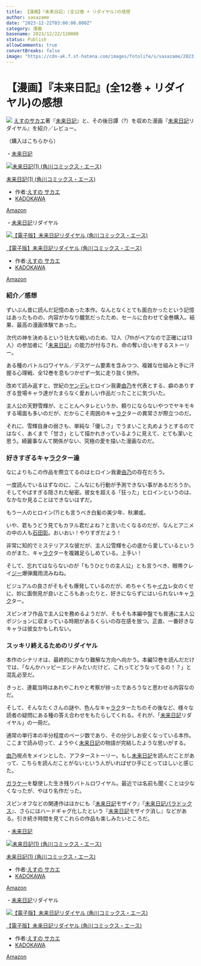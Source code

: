 ```yaml
---
title: 【漫画】『未来日記』(全12巻 + リダイヤル)の感想
author: sasazame
date: "2023-12-22T03:00:00.000Z"
category: 漫画
basename: 2023/12/22/120000
status: Publish
allowComments: true
convertBreaks: false
image: "https://cdn-ak.f.st-hatena.com/images/fotolife/s/sasazame/20231222/20231222112646.png"
---
```

# 【漫画】『未来日記』(全12巻 + リダイヤル)の感想

![](https://cdn-ak.f.st-hatena.com/images/fotolife/s/sasazame/20231222/20231222112646.png) [えすのサカエ](https://d.hatena.ne.jp/keyword/%A4%A8%A4%B9%A4%CE%A5%B5%A5%AB%A5%A8)著『[未来日記](https://d.hatena.ne.jp/keyword/%CC%A4%CD%E8%C6%FC%B5%AD)』と、その後日譚（?）を収めた漫画『[未来日記](https://d.hatena.ne.jp/keyword/%CC%A4%CD%E8%C6%FC%B5%AD)リダイヤル』を紹介／レビュー。

（購入はこちらから）

・[未来日記](https://d.hatena.ne.jp/keyword/%CC%A4%CD%E8%C6%FC%B5%AD)  

[![未来日記(1) (角川コミックス・エース)](https://m.media-amazon.com/images/I/51Zmioqsg5L._SL500_.jpg "未来日記(1) (角川コミックス・エース)")](https://www.amazon.co.jp/dp/B00932N1CK?tag=mochig08-22&linkCode=ogi&th=1&psc=1)

[未来日記(1) (角川コミックス・エース)](https://www.amazon.co.jp/dp/B00932N1CK?tag=mochig08-22&linkCode=ogi&th=1&psc=1)

-   作者:[えすの サカエ](https://d.hatena.ne.jp/keyword/%A4%A8%A4%B9%A4%CE%20%A5%B5%A5%AB%A5%A8)
-   [KADOKAWA](https://d.hatena.ne.jp/keyword/KADOKAWA)

[Amazon](https://www.amazon.co.jp/dp/B00932N1CK?tag=mochig08-22&linkCode=ogi&th=1&psc=1)

・[未来日記](https://d.hatena.ne.jp/keyword/%CC%A4%CD%E8%C6%FC%B5%AD)リダイヤル  

[![【電子版】未来日記リダイヤル (角川コミックス・エース)](https://m.media-amazon.com/images/I/51bNqhLVTbL._SL500_.jpg "【電子版】未来日記リダイヤル (角川コミックス・エース)")](https://www.amazon.co.jp/dp/B00G6E8URE?tag=mochig08-22&linkCode=ogi&th=1&psc=1)

[【電子版】未来日記リダイヤル (角川コミックス・エース)](https://www.amazon.co.jp/dp/B00G6E8URE?tag=mochig08-22&linkCode=ogi&th=1&psc=1)

-   作者:[えすの サカエ](https://d.hatena.ne.jp/keyword/%A4%A8%A4%B9%A4%CE%20%A5%B5%A5%AB%A5%A8)
-   [KADOKAWA](https://d.hatena.ne.jp/keyword/KADOKAWA)

[Amazon](https://www.amazon.co.jp/dp/B00G6E8URE?tag=mochig08-22&linkCode=ogi&th=1&psc=1)

<!-- Extended Body -->

### 紹介／感想

ずいぶん昔に読んだ記憶のあった本作。なんとなくとても面白かったという記憶はあったものの、内容がかなり朧気だったため、セールに合わせて全巻購入。結果、最高の漫画体験であった。

次代の神を決めるという壮大な戦いのため、12人（7thがペアなので正確には13人）の参加者に「[未来日記](https://d.hatena.ne.jp/keyword/%CC%A4%CD%E8%C6%FC%B5%AD)」の能力が付与され、命の奪い合いをするストーリー。

ある種のバトルロワイヤル／デスゲーム要素を含みつつ、複雑な仕組みと手に汗握る心理戦、全12巻を息もつかせず一気に走り抜く快作。

  

改めて読み返すと、世紀の[ヤンデレ](https://d.hatena.ne.jp/keyword/%A5%E4%A5%F3%A5%C7%A5%EC)ヒロイン我妻[由乃](https://d.hatena.ne.jp/keyword/%CD%B3%C7%B5)を代表とする、癖のありすぎる登場キャラ達がたまらなく愛おしい作品だったことに気づいた。

主人公の天野雪輝が、とことんヘタレというか、頼りにならないやつでヤキモキする場面も多いのだが、だからこそ周囲のキャ[ラク](https://d.hatena.ne.jp/keyword/%A5%E9%A5%AF)ターの異常さが際立つのだ。

それに、雪輝自身の弱さも、単純な「優しさ」でうまいこと丸めようとするのではなく、あくまで「甘さ」として描かれきっているように見えて、とても潔いと思う。綺麗事なんて関係がない、究極の愛を描いた漫画なのだ。

  

### 好きすぎるキャ[ラク](https://d.hatena.ne.jp/keyword/%A5%E9%A5%AF)ター達

なによりもこの作品を際立てるのはヒロイン我妻[由乃](https://d.hatena.ne.jp/keyword/%CD%B3%C7%B5)の存在だろう。

一度読んでいるはずなのに、こんなにも行動が予測できない事があるだろうか。そしてやばすぎる隠された秘密。彼女を超える「狂った」ヒロインというのは、なかなか見ることはできないはずだ。

  

もう一人のヒロイン(?)とも言うべき白髪の美少年、秋瀬或。

いや、君もうどう見てもカヲル君だよね？と言いたくなるのだが、なんとアニメの中の人も[石田彰](https://d.hatena.ne.jp/keyword/%C0%D0%C5%C4%BE%B4)。おいおい！やりすぎだよう！

非常に知的でミステリアスな彼だが、主人公雪輝を心の底から愛しているというのがまた、キャ[ラク](https://d.hatena.ne.jp/keyword/%A5%E9%A5%AF)ターを複雑足らしめている。上手い！

  

そして、忘れてはならないのが「もうひとりの主人公」とも言うべき、眼帯クレイ[ジー](https://d.hatena.ne.jp/keyword/%A5%B8%A1%BC)爆弾魔雨流みねね。

ビジュアルの良さがそもそも爆発しているのだが、めちゃくちゃ[イカ](https://d.hatena.ne.jp/keyword/%A5%A4%A5%AB)レ女のくせに、妙に面倒見が良いところもあったりと、好きにならずにはいられないキャ[ラク](https://d.hatena.ne.jp/keyword/%A5%E9%A5%AF)ター。

スピンオフ作品で主人公を務めるようだが、そもそも本編中盤でも普通に主人公ポジションに収まっている時期があるくらいの存在感を放つ。正直、一番好きなキャラは彼女かもしれない。

  

### スッキリ終えるためのリダイヤル

本作のシナリオは、最終的にかなり難解な方向へ向かう。本編12巻を読んだだけでは、「なんかハッピーエンドみたいだけど、これってどうなってるの！？」と混乱必至だ。

きっと、連載当時はあれやこれやと考察が捗ったであろうなと思わせる内容なのだ。

そして、そんなたくさんの謎や、色んなキャ[ラク](https://d.hatena.ne.jp/keyword/%A5%E9%A5%AF)ターたちのその後など、様々な読者の疑問にある種の答え合わせをもたらしてくれる。それが、「[未来日記](https://d.hatena.ne.jp/keyword/%CC%A4%CD%E8%C6%FC%B5%AD)リダイヤル」の一冊だ。

  

通常の単行本の半分程度のページ数であり、その分少しお安くなっている本作。ここまで読み切って、ようやく[未来日記](https://d.hatena.ne.jp/keyword/%CC%A4%CD%E8%C6%FC%B5%AD)の物語が完結したような思いがする。

[由乃](https://d.hatena.ne.jp/keyword/%CD%B3%C7%B5)視点をメインとした、アフターストーリー。もし[未来日記](https://d.hatena.ne.jp/keyword/%CC%A4%CD%E8%C6%FC%B5%AD)を読んだことがあって、こちらを読んだことがないという人がいればぜひ手にとってほしいと感じた。

  

[ガラケー](https://d.hatena.ne.jp/keyword/%A5%AC%A5%E9%A5%B1%A1%BC)を駆使した生き残りバトルロワイヤル。最近では名前も聞くことは少なくなったが、やはり名作だった。

スピンオフなどの関連作はほかにも『[未来日記](https://d.hatena.ne.jp/keyword/%CC%A4%CD%E8%C6%FC%B5%AD)モザイク』『[未来日記](https://d.hatena.ne.jp/keyword/%CC%A4%CD%E8%C6%FC%B5%AD)[パラドックス](https://d.hatena.ne.jp/keyword/%A5%D1%A5%E9%A5%C9%A5%C3%A5%AF%A5%B9)』、さらにはハードギャグ化したという『[未来日記](https://d.hatena.ne.jp/keyword/%CC%A4%CD%E8%C6%FC%B5%AD)モザイク消し』などがある。引き続き時間を見てこれらの作品も楽しみたいところだ。

・[未来日記](https://d.hatena.ne.jp/keyword/%CC%A4%CD%E8%C6%FC%B5%AD)  

[![未来日記(1) (角川コミックス・エース)](https://m.media-amazon.com/images/I/51Zmioqsg5L._SL500_.jpg "未来日記(1) (角川コミックス・エース)")](https://www.amazon.co.jp/dp/B00932N1CK?tag=mochig08-22&linkCode=ogi&th=1&psc=1)

[未来日記(1) (角川コミックス・エース)](https://www.amazon.co.jp/dp/B00932N1CK?tag=mochig08-22&linkCode=ogi&th=1&psc=1)

-   作者:[えすの サカエ](https://d.hatena.ne.jp/keyword/%A4%A8%A4%B9%A4%CE%20%A5%B5%A5%AB%A5%A8)
-   [KADOKAWA](https://d.hatena.ne.jp/keyword/KADOKAWA)

[Amazon](https://www.amazon.co.jp/dp/B00932N1CK?tag=mochig08-22&linkCode=ogi&th=1&psc=1)

・[未来日記](https://d.hatena.ne.jp/keyword/%CC%A4%CD%E8%C6%FC%B5%AD)リダイヤル  

[![【電子版】未来日記リダイヤル (角川コミックス・エース)](https://m.media-amazon.com/images/I/51bNqhLVTbL._SL500_.jpg "【電子版】未来日記リダイヤル (角川コミックス・エース)")](https://www.amazon.co.jp/dp/B00G6E8URE?tag=mochig08-22&linkCode=ogi&th=1&psc=1)

[【電子版】未来日記リダイヤル (角川コミックス・エース)](https://www.amazon.co.jp/dp/B00G6E8URE?tag=mochig08-22&linkCode=ogi&th=1&psc=1)

-   作者:[えすの サカエ](https://d.hatena.ne.jp/keyword/%A4%A8%A4%B9%A4%CE%20%A5%B5%A5%AB%A5%A8)
-   [KADOKAWA](https://d.hatena.ne.jp/keyword/KADOKAWA)

[Amazon](https://www.amazon.co.jp/dp/B00G6E8URE?tag=mochig08-22&linkCode=ogi&th=1&psc=1)
